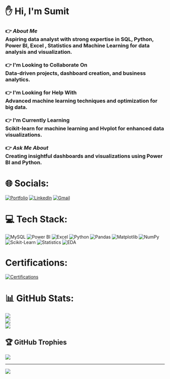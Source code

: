 # :raised_hand:  Hi, I'm Sumit 

### :point_right: *About Me* <br>Aspiring data analyst with strong expertise in SQL, Python, Power BI, Excel , Statistics and Machine Learning  for data analysis and visualization.<br><br>:point_right: I'm Looking to Collaborate On<br>Data-driven projects, dashboard creation, and business analytics.<br><br>:point_right: I'm Looking for Help With<br>Advanced machine learning techniques and optimization for big data.<br><br>:point_right: I'm Currently Learning<br>Scikit-learn for machine learning and Hvplot for enhanced data visualizations.<br><br> :point_right: *Ask Me About*<br>  Creating insightful dashboards and visualizations using Power BI and Python.<br>


# 🌐 Socials:

[![Portfolio](https://img.shields.io/badge/Portfolio-White?style=for-the-badge&logo=Notion&logoColor=red)](https://nice-web-16a.notion.site/Sumit-Baviskar-Data-Analyst-Portfolio-18e7130b12678024b30fc011c22427b7)
[![LinkedIn](https://img.shields.io/badge/LinkedIn-%230077B5.svg?style=for-the-badge&logo=linkedin&logoColor=white)](https://www.linkedin.com/in/sumit-baviskar/)
[![Gmail](https://img.shields.io/badge/Gmail-D14836.svg?style=for-the-badge&logo=gmail&logoColor=white)](mailto:st.baviskar43@gmail.com)



# 💻 Tech Stack:    

![MySQL](https://img.shields.io/badge/MySQL-00618A.svg?style=for-the-badge&logo=mysql&logoColor=white) 
![Power BI](https://img.shields.io/badge/Power%20BI-FFD700.svg?style=for-the-badge&logo=powerbi&logoColor=black) 
![Excel](https://img.shields.io/badge/Excel-217346.svg?style=for-the-badge&logo=microsoft-excel&logoColor=white) 
![Python](https://img.shields.io/badge/Python-3776AB.svg?style=for-the-badge&logo=python&logoColor=FFD43B) 
![Pandas](https://img.shields.io/badge/Pandas-150458.svg?style=for-the-badge&logo=pandas&logoColor=white) 
![Matplotlib](https://img.shields.io/badge/Matplotlib-000080.svg?style=for-the-badge&logo=Matplotlib&logoColor=white) 
![NumPy](https://img.shields.io/badge/NumPy-013243.svg?style=for-the-badge&logo=numpy&logoColor=white) 
![Scikit-Learn](https://img.shields.io/badge/Scikit--Learn-F7931E.svg?style=for-the-badge&logo=scikit-learn&logoColor=white) 
![Statistics](https://img.shields.io/badge/Statistics-4CAF50.svg?style=for-the-badge&logo=statistics&logoColor=white) 
![EDA](https://img.shields.io/badge/EDA-FF5733.svg?style=for-the-badge&logo=chart-bar&logoColor=white) 


# Certifications:


[![Certifications](https://img.shields.io/badge/Certifications-%230077B5.svg?style=for-the-badge&logo=linkedin&logoColor=white)](https://www.linkedin.com/in/sumit-baviskar/details/certifications/)


# 📊 GitHub Stats:
![](https://github-readme-stats.vercel.app/api?username=Sumit-Baviskar&theme=dark&hide_border=false&include_all_commits=false&count_private=false)<br/>
![](https://github-readme-streak-stats.herokuapp.com/?user=Sumit-Baviskar&theme=dark&hide_border=false)<br/>
![](https://github-readme-stats.vercel.app/api/top-langs/?username=Sumit-Baviskar&theme=dark&hide_border=false&include_all_commits=false&count_private=false&layout=compact)


## 🏆 GitHub Trophies
![](https://github-profile-trophy.vercel.app/?username=Sumit-Baviskar&theme=radical&no-frame=false&no-bg=false&margin-w=4)

---
[![](https://visitcount.itsvg.in/api?id=Sumit-Baviskar&icon=0&color=0)](https://visitcount.itsvg.in)

<!-- Proudly created with GPRM ( https://gprm.itsvg.in ) -->


